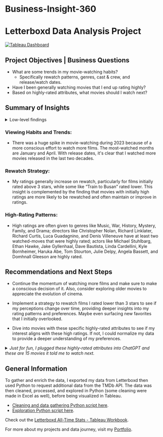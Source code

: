 # Business-Insight-360
# Letterboxd Data Analysis Project

[![Tableau Dashboard](graphs/dashboard.png)](https://public.tableau.com/views/LetterboxdAll-TimeStats/Summary?:language=en-US&:sid=C55FD46B312B4FE987D51125B1B0F45A-0:0&:display_count=n&:origin=viz_share_link)

## Project Objectives | Business Questions

- What are some trends in my movie-watching habits?
    - Specifically rewatch patterns, genres, cast & crew, and release/watch dates.
- Have I been generally watching movies that I end up rating highly?
- Based on highly-rated attributes, what movies should I watch next?

## Summary of Insights

<details>
<summary>Low-level findings</summary>

### Targeted Genre Exploration:

- **Discovery:** While Drama, Comedy, Action, Science Fiction, Adventure, Romance, Thriller, and Crime dominate my viewing habits, I've developed a higher appreciation for less-watched genres like Music, War, History, and Mystery.
- **Action:** Intentionally seek out and watch more films from these underrepresented genres to diversify my cinematic experience and potentially discover new favorites.

### Director and Actor Emphasis:

- **Discovery:** Quentin Tarantino, and Denis Villeneuve are the most watched directors. Samuel L. Jackson, Brad Pitt, J.K. Simmons, Chris Pratt, Scarlett Johansson, and Willem Dafoe are the most watched actors.
- **Action:** Explore more films by directors with a distinct style, especially those I enjoy but haven’t watched much. Also, consider watching more films featuring under-appreciated actors who have positively surprised me.

### Support for Local Cinema:

- **Discovery:** There's a predominance of US-origin films in my watch history. Making up 85.58% of the entries, while PH-origin movies are only about 3.68%.
- **Action:** Actively seek out films produced in the Philippines to balance my viewing habits and support local industry growth.
</details>

### Viewing Habits and Trends:

- There was a huge spike in movie-watching during 2023 because of a more conscious effort to watch more films. The most-watched months are January and April. With release dates, it's clear that I watched more movies released in the last two decades.

### Rewatch Strategy:

- My ratings generally increase on rewatch, particularly for films initially rated above 3 stars, while some like “Train to Busan” rated lower. This insight is complemented by the finding that movies with initially high ratings are more likely to be rewatched and often maintain or improve in ratings.

### High-Rating Patterns:

- High ratings are often given to genres like Music, War, History, Mystery, Family, and Drama; directors like Christopher Nolan, Richard Linklater, Richard Curtis, Luca Guadagnino, and Denis Villeneuve have at least two watched-moves that were highly rated; actors like Michael Stuhlbarg, Ethan Hawke, Jake Gyllenhaal, Dave Bautista, Linda Cardellini, Kyle Bornheimer, Haruka Abe, Tom Stourton, Julie Delpy, Angela Bassett, and Domhnall Gleeson are highly rated.

## Recommendations and Next Steps

- Continue the momentum of watching more films and make sure to make a conscious decision of it. Also, consider exploring older movies to appreciate the evolution of cinema.

- Implement a strategy to rewatch films I rated lower than 3 stars to see if my perceptions change over time, providing deeper insights into my rating patterns and preferences. Maybe even surfacing new favorites that I initially overlooked.

- Dive into movies with these specific highly-rated attributes to see if my interest aligns with these high ratings. If not, I could normalize my data to provide a deeper understanding of my preferences.

<details>
<summary><i>Just for fun, I plugged these highly-rated attributes into ChatGPT and these are 15 movies it told me to watch next.</i></summary>

🤠: Recommend me 15 movies that meet these attributes. At least 3 of the attributes should be met.

High ratings are often given to genres like Music, War, History, Mystery, Family, and Drama; directors like Christopher Nolan, Richard Linklater, Richard Curtis, Luca Guadagnino, and Denis Villeneuve have at least two watched-moves that were highly rated; actors like Michael Stuhlbarg, Ethan Hawke, Jake Gyllenhaal, Dave Bautista, Linda Cardellini, Kyle Bornheimer, Haruka Abe, Tom Stourton, Julie Delpy, Angela Bassett, and Domhnall Gleeson are highly rated. 

For each movie, pinpoint the attribute/s that were met. Feel free to scour for movies that overlap in genre, directors, or actors.

---

🤖: 
Here's a curated list of 15 movies that meet your criteria, each featuring a combination of the genres, directors, or actors you prefer:

1. **Dunkirk (2017)** - Directed by Christopher Nolan. Genres: War, History, Drama. This film covers multiple attributes with its acclaimed direction by Nolan and its intense portrayal of war.

2. **Arrival (2016)** - Directed by Denis Villeneuve. Genres: Mystery, Drama. This sci-fi mystery features a compelling narrative directed by Villeneuve.

3. **Sicario (2015)** - Directed by Denis Villeneuve. Genre: Mystery. Another intense and highly-rated film directed by Villeneuve, known for its gripping storyline and mystery elements.

4. **Interstellar (2014)** - Directed by Christopher Nolan. Genre: Drama. Nolan's directorial brilliance shines in this dramatic space exploration epic.

5. **Call Me by Your Name (2017)** - Directed by Luca Guadagnino. Genre: Drama, Family. This romantic drama highlights Guadagnino's sensitive direction and explores deep emotional and family themes.

6. **Before Sunset (2004)** - Directed by Richard Linklater. Genre: Drama. Featuring Ethan Hawke, this film excels in its dramatic portrayal of a romantic encounter, directed by Linklater.

7. **Boyhood (2014)** - Directed by Richard Linklater. Genre: Drama, Family. Another Linklater classic, known for its unique filming over many years, capturing family and drama.

8. **Prisoners (2013)** - Directed by Denis Villeneuve. Genre: Mystery, Drama. This film features Jake Gyllenhaal and showcases Villeneuve's mastery in creating a tense mystery drama.

9. **Atonement (2007)** - Genre: Drama, War, History. While not directed by one of your listed directors, this film fits well within the highly-rated war, history, and drama genres.

10. **The Theory of Everything (2014)** - Genre: Drama, Family. Focusing on the life of Stephen Hawking, this film captures deep family and dramatic elements.

11. **Blade Runner 2049 (2017)** - Directed by Denis Villeneuve. Genre: Mystery, Drama. Featuring Dave Bautista and directed by Villeneuve, this sequel brings together mystery and drama in a visually stunning way.

12. **Nightcrawler (2014)** - Genre: Mystery, Drama. Featuring Jake Gyllenhaal, this film delivers an intense mystery and dramatic narrative.

13. **Love Actually (2003)** - Directed by Richard Curtis. Genre: Drama, Family. A classic romantic drama that's highly acclaimed for its ensemble cast and Curtis's engaging storytelling.

14. **Green Book (2018)** - Genre: Drama, Family, History. While not directly meeting the director or specific actor criteria, it excellently captures the essence of family, drama, and historical themes.

15. **Mudbound (2017)** - Genre: Drama, History, War. This film delves deeply into historical and war themes with a dramatic narrative, fitting your genre preferences well.

Each movie listed meets at least three of the specified attributes, whether through its genre, director, or featured actors.

-- Fun fact: I've watched 7/15 films! Time to watch the rest ;)
</details>

## General Information

To gather and enrich the data, I exported my data from Letterboxd then used Python to request additional data from the TMDb API. The data was then cleaned, processed, and explored in Python (some cleaning were made in Excel as well), before being visualized in Tableau.
- [Cleaning and data gathering Python script here](consolidate_data.ipynb).
 - [Exploration Python script here](EDA.working_data.ipynb).

Check out the [Letterboxd All-Time Stats - Tableau Workbook](https://public.tableau.com/views/LetterboxdAll-TimeStats/Summary).

For more about my projects and data journey, visit my [Portfolio](https://ruiz.super.site/).
